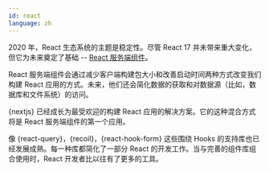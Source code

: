 ```yaml
---
id: react  
language: zh
---
```


2020 年，React 生态系统的主题是稳定性。尽管 React 17 并未带来重大变化，但它为未来奠定了基础 -- [React 服务端组件](https://reactjs.org/blog/2020/12/21/data-fetching-with-react-server-components.html)。

React 服务端组件会通过减少客户端构建包大小和改善启动时间两种方式改变我们构建 React 应用的方式。未来，他们还会简化数据的获取和对数据源（比如，数据库和文件系统）的访问。

{nextjs} 已经成长为最受欢迎的构建 React 应用的解决方案。它的这种混合方式将是 React 服务端组件的第一个应用。

像 {react-query}，{recoil}，{react-hook-form} 这些围绕 Hooks 的支持库也已经发展成熟。每一种库都简化了一部分 React 的开发工作。当与完善的组件库组合使用时，React 开发者比以往有了更多的工具。
